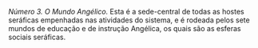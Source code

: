 ﻿*Número 3. O Mundo Angélico.* Esta é a sede-central de todas as hostes seráficas empenhadas nas atividades do sistema, e é rodeada pelos sete mundos de educação e de instrução Angélica, os quais são as esferas sociais seráficas.